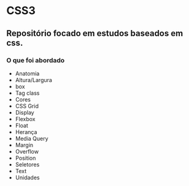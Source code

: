 # CSS3

## Repositório focado em estudos baseados em css. 

### O que foi abordado

<!--ts-->
  * Anatomia
  * Altura/Largura
  * box
  * Tag class
  * Cores
  * CSS Grid
  * Display
  * Flexbox
  * Float
  * Herança
  * Media Query
  * Margin
  * Overflow
  * Position
  * Seletores
  * Text
  * Unidades
<!--te-->
